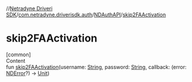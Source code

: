//[Netradyne Driveri SDK](../../index.md)/[com.netradyne.driverisdk.auth](../index.md)/[NDAuthAPI](index.md)/[skip2FAActivation](skip2-f-a-activation.md)



# skip2FAActivation  
[common]  
Content  
fun [skip2FAActivation](skip2-f-a-activation.md)(username: [String](https://kotlinlang.org/api/latest/jvm/stdlib/kotlin/-string/index.html), password: [String](https://kotlinlang.org/api/latest/jvm/stdlib/kotlin/-string/index.html), callback: (error: [NDError](../../com.netradyne.driverisdk/-n-d-error/index.md)?) -> [Unit](https://kotlinlang.org/api/latest/jvm/stdlib/kotlin/-unit/index.html))  



